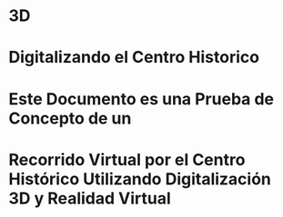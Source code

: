 # 3D
# Digitalizando el Centro Historico
#
# Este Documento es una Prueba de Concepto de un
# Recorrido Virtual por el Centro Histórico Utilizando Digitalización 3D y Realidad Virtual
#
#

